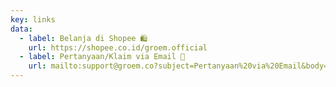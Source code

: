 ```yaml
---
key: links
data:
  - label: Belanja di Shopee 🛍️
    url: https://shopee.co.id/groem.official
  - label: Pertanyaan/Klaim via Email 💬
    url: mailto:support@groem.co?subject=Pertanyaan%20via%20Email&body=Silakan%20sampaikan%20kebutuhan%2Fpertanyaan%2Fklaim%2Fkomplain%20Anda%20di%20bawah%20ini%3A%0A
---
```

